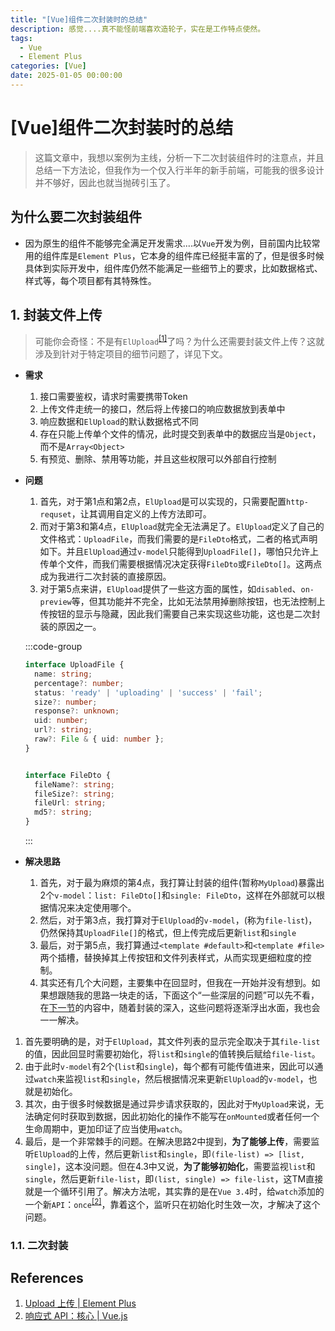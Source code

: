 ```yaml
---
title: "[Vue]组件二次封装时的总结"
description: 感觉....真不能怪前端喜欢造轮子，实在是工作特点使然。
tags:
  - Vue
  - Element Plus
categories: [Vue]
date: 2025-01-05 00:00:00
---
```


# [Vue]组件二次封装时的总结

> 这篇文章中，我想以案例为主线，分析一下二次封装组件时的注意点，并且总结一下方法论，但我作为一个仅入行半年的新手前端，可能我的很多设计并不够好，因此也就当抛砖引玉了。

## 为什么要二次封装组件

- 因为原生的组件不能够完全满足开发需求....以`Vue`开发为例，目前国内比较常用的组件库是`Element Plus`，它本身的组件库已经挺丰富的了，但是很多时候具体到实际开发中，组件库仍然不能满足一些细节上的要求，比如数据格式、样式等，每个项目都有其特殊性。

## 1. 封装文件上传

> 可能你会奇怪：不是有`ElUpload`<sup>[[1]](#references)</sup>了吗？为什么还需要封装文件上传？这就涉及到针对于特定项目的细节问题了，详见下文。

- **需求**
  1. 接口需要鉴权，请求时需要携带Token
  2. 上传文件走统一的接口，然后将上传接口的响应数据放到表单中
  3. 响应数据和`ElUpload`的默认数据格式不同
  4. 存在只能上传单个文件的情况，此时提交到表单中的数据应当是`Object`，而不是`Array<Object>`
  5. 有预览、删除、禁用等功能，并且这些权限可以外部自行控制

- **问题**
  1. 首先，对于第1点和第2点，`ElUpload`是可以实现的，只需要配置`http-requset`，让其调用自定义的上传方法即可。
  2. 而对于第3和第4点，`ElUpload`就完全无法满足了。`ElUpload`定义了自己的文件格式：`UploadFile`，而我们需要的是`FileDto`格式，二者的格式声明如下。并且`ElUpload`通过`v-model`只能得到`UploadFile[]`，哪怕只允许上传单个文件，而我们需要根据情况决定获得`FileDto`或`FileDto[]`。这两点成为我进行二次封装的直接原因。
  3. 对于第5点来讲，`ElUpload`提供了一些这方面的属性，如`disabled`、`on-preview`等，但其功能并不完全，比如无法禁用掉删除按钮，也无法控制上传按钮的显示与隐藏，因此我们需要自己来实现这些功能，这也是二次封装的原因之一。

    :::code-group

    ```ts [UploadFile]
    interface UploadFile {
      name: string;
      percentage?: number;
      status: 'ready' | 'uploading' | 'success' | 'fail';
      size?: number;
      response?: unknown;
      uid: number;
      url?: string;
      raw?: File & { uid: number };
    }
    ```

    ```ts [FileDto]

    interface FileDto {
      fileName?: string;
      fileSize?: string;
      fileUrl: string;
      md5?: string;
    }
    ```

    :::

- **解决思路**
  1. 首先，对于最为麻烦的第4点，我打算让封装的组件(暂称`MyUpload`)暴露出2个`v-model`：`list: FileDto[]`和`single: FileDto`，这样在外部就可以根据情况来决定使用哪个。
  2. 然后，对于第3点，我打算对于`ElUpload`的`v-model`，(称为`file-list`)，仍然保持其`UploadFile[]`的格式，但上传完成后更新`list`和`single`
  3. 最后，对于第5点，我打算通过`<template #default>`和`<template #file>`两个插槽，替换掉其上传按钮和文件列表样式，从而实现更细粒度的控制。
  4. 其实还有几个大问题，主要集中在回显时，但我在一开始并没有想到。如果想跟随我的思路一块走的话，下面这个“一些深层的问题”可以先不看，在[下一节](#11-二次封装)的内容中，随着封装的深入，这些问题将逐渐浮出水面，我也会一一解决。

<el-collapse>
  <el-collapse-item title="一些深层的问题" name="1">

1. 首先要明确的是，对于`ElUpload`，其文件列表的显示完全取决于其`file-list`的值，因此回显时需要初始化，将`list`和`single`的值转换后赋给`file-list`。
2. 由于此时`v-model`有2个(`list`和`single`)，每个都有可能传值进来，因此可以通过`watch`来监视`list`和`single`，然后根据情况来更新`ElUpload`的`v-model`，也就是初始化。
3. 其次，由于很多时候数据是通过异步请求获取的，因此对于`MyUpload`来说，无法确定何时获取到数据，因此初始化的操作不能写在`onMounted`或者任何一个生命周期中，更加印证了应当使用`watch`。
4. 最后，是一个非常棘手的问题。在解决思路2中提到，**为了能够上传**，需要监听`ElUpload`的上传，然后更新`list`和`single`，即`(file-list) => [list, single]`，这本没问题。但在4.3中又说，**为了能够初始化**，需要监视`list`和`single`，然后更新`file-list`，即`(list, single) => file-list`，这TM直接就是一个循环引用了。解决方法呢，其实靠的是在`Vue 3.4`时，给`watch`添加的一个新`API`：`once`<sup>[[2]](#references)</sup>，靠着这个，监听只在初始化时生效一次，才解决了这个问题。

  </el-collapse-item>
</el-collapse>

### 1.1. 二次封装

## References

1. [Upload 上传 | Element Plus](https://element-plus.org/zh-CN/component/upload)
2. [响应式 API：核心 | Vue.js](https://cn.vuejs.org/api/reactivity-core.html#watch)
